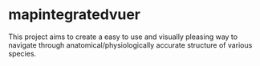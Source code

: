 # mapintegratedvuer

This project aims to create a easy to use and visually pleasing
way to navigate through anatomical/physiologically accurate 
structure of various species.
